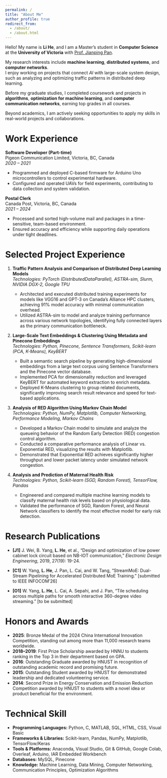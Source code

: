 ```yaml
---
permalink: /
title: "About Me"
author_profile: true
redirect_from: 
  - /about/
  - /about.html
---
```


<!-- # About Me -->

Hello! My name is **Li He**, and I am a Master’s student in **Computer Science** at the **University of Victoria** with [Prof. Jianping Pan](https://webhome.cs.uvic.ca/~pan/).

My research interests include **machine learning**, **distributed systems**, and **computer networks**.  
I enjoy working on projects that connect *AI* with large-scale system design, such as analyzing and optimizing traffic patterns in distributed deep learning.

Before my graduate studies, I completed coursework and projects in **algorithms**, **optimization for machine learning**, and **computer communication networks**, earning top grades in all courses.

Beyond academics, I am actively seeking opportunities to apply my skills in real-world projects and collaborations.  

<!-- 👉 Check out my [projects](projects.md) and [CV](cv.pdf) for more details. -->


Work Experience
======
**Software Developer (Part-time)**  
Pigeon Communication Limited, Victoria, BC, Canada  
*2020 – 2021*  
- Programmed and deployed C-based firmware for Arduino Uno microcontrollers to control experimental hardware.  
- Configured and operated UAVs for field experiments, contributing to data collection and system validation.  

**Postal Clerk**  
Canada Post, Victoria, BC, Canada  
*2021 – 2024*  
- Processed and sorted high-volume mail and packages in a time-sensitive, team-based environment.  
- Ensured accuracy and efficiency while supporting daily operations under tight deadlines.  

Selected Project Experience
======

1. **Traffic Pattern Analysis and Comparison of Distributed Deep Learning Models**  
   *Technologies: PyTorch (DistributedDataParallel), ASTRA-sim, Slurm, NVIDIA DGX-2, Google TPU*  
   - Architected and executed distributed training experiments for models like VGG16 and GPT-3 on Canada’s Alliance HPC clusters, achieving 91% model accuracy with minimal communication overhead.  
   - Utilized ASTRA-sim to model and analyze training performance across various network topologies, identifying fully connected layers as the primary communication bottleneck.  

2. **Large-Scale Text Embeddings & Clustering Using Metadata and Pinecone Embeddings**  
   *Technologies: Python, Pinecone, Sentence Transformers, Scikit-learn (PCA, K-Means), KeyBERT*  
   - Built a semantic search pipeline by generating high-dimensional embeddings from a large text corpus using Sentence Transformers and the Pinecone vector database.  
   - Implemented PCA for dimensionality reduction and leveraged KeyBERT for automated keyword extraction to enrich metadata.  
   - Deployed K-Means clustering to group related documents, significantly improving search result relevance and speed for text-based applications.  

3. **Analysis of RED Algorithm Using Markov Chain Model**  
   *Technologies: Python, NumPy, Matplotlib, Computer Networking, Performance Modeling, Markov Chains*  
   - Developed a Markov Chain model to simulate and analyze the queueing behavior of the Random Early Detection (RED) congestion control algorithm.  
   - Conducted a comparative performance analysis of Linear vs. Exponential RED, visualizing the results with Matplotlib.  
   - Demonstrated that Exponential RED achieves significantly higher throughput and lower packet latency under simulated network congestion.  

4. **Analysis and Prediction of Maternal Health Risk**  
   *Technologies: Python, Scikit-learn (SGD, Random Forest), TensorFlow, Pandas*  
   - Engineered and compared multiple machine learning models to classify maternal health risk levels based on physiological data.  
   - Validated the performance of SGD, Random Forest, and Neural Network classifiers to identify the most effective model for early risk detection.


Research Publications
======
- **[J1]** J. Wei, B. Yang, **L. He**, et al., “Design and optimization of low power cabinet lock circuit based on NB-IOT communication,” *Electronic Design Engineering*, 2019, 27(19): 19-24.

- **[C1]** W. Yang, **L. He**, J. Pan, L. Cai, and W. Tang, “StreamMoE: Dual-Stream Pipelining for Accelerated Distributed MoE Training.” [submitted to IEEE INFOCOM’26]

- **[O1]** W. Yang, **L. He**, L. Cai, A. Sepahi, and J. Pan, “Tile scheduling across multiple paths for smooth interactive 360-degree video streaming.” [to be submitted]


Honors and Awards
======

- **2025**: Bronze Medal of the 2024 China International Innovation Competition, standing out among more than 11,000 research teams worldwide.  
- **2018–2019**: First Prize Scholarship awarded by HNNU to students ranking in the Top 3 in their department based on GPA.  
- **2016**: Outstanding Graduate awarded by HNUST in recognition of outstanding academic record and promising future.  
- **2015**: Outstanding Student awarded by HNUST for demonstrated leadership and dedicated volunteering service.  
- **2014**: Second Prize in Energy Conservation and Emission Reduction Competition awarded by HNUST to students with a novel idea or product beneficial for the environment.


Technical Skill
======

- **Programming Languages:** Python, C, MATLAB, SQL, HTML, CSS, Visual Basic  
- **Frameworks & Libraries:** Scikit-learn, Pandas, NumPy, Matplotlib, TensorFlow/Keras  
- **Tools & Platforms:** Anaconda, Visual Studio, Git & GitHub, Google Colab, Overleaf, Arduino, IAR Embedded Workbench  
- **Databases:** MySQL, Pinecone  
- **Knowledge:** Machine Learning, Data Mining, Computer Networking, Communication Principles, Optimization Algorithms

<!-- Example: editing a Markdown file for a talk
![Editing a Markdown file for a talk](/images/editing-talk.png)

More info about configuring Academic Pages can be found in [the guide](https://academicpages.github.io/markdown/), the [growing wiki](https://github.com/academicpages/academicpages.github.io/wiki), and you can always [ask a question on GitHub](https://github.com/academicpages/academicpages.github.io/discussions). The [guides for the Minimal Mistakes theme](https://mmistakes.github.io/minimal-mistakes/docs/configuration/) (which this theme was forked from) might also be helpful. -->
